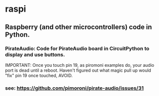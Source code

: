 # raspi #

## Raspberry (and other microcontrollers) code in Python.

### PirateAudio: Code for PirateAudio board in CircuitPython to display and use buttons.


IMPORTANT: Once you touch pin 19, as piromoni examples do, your audio port is dead until a reboot. Haven't figured out what magic pull up would "fix" pin 19 once touched, AVOID.

### see: https://github.com/pimoroni/pirate-audio/issues/31
